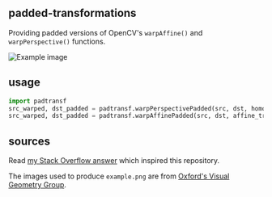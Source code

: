 ## padded-transformations
Providing padded versions of OpenCV's `warpAffine()` and `warpPerspective()` functions.

![Example image](example.png "Example output")

## usage

```python
import padtransf
src_warped, dst_padded = padtransf.warpPerspectivePadded(src, dst, homography)
src_warped, dst_padded = padtransf.warpAffinePadded(src, dst, affine_transf)
```

## sources

Read [my Stack Overflow answer](https://stackoverflow.com/questions/44457064/displaying-stitched-images-together-without-cutoff-using-warpaffine/44459869#44459869) which inspired this repository.

The images used to produce `example.png` are from [Oxford's Visual Geometry Group](http://www.robots.ox.ac.uk/~vgg/data/affine/).
